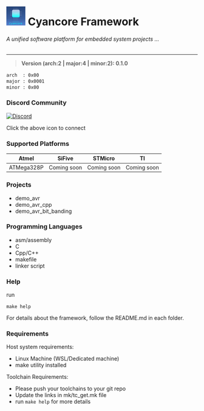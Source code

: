 # ![Cyancore](./icons/cyancore_50x50.png)  Cyancore Framework
###### *A unified software platform for embedded system projects ...*
---

> **Version (arch:2 | major:4 | minor:2): 0.1.0**
```
arch  : 0x00
major : 0x0001
minor : 0x00
```

### Discord Community
[![Discord](https://discord.com/assets/cb48d2a8d4991281d7a6a95d2f58195e.svg)](https://discord.gg/gxUQr77MT2)

Click the above icon to connect

### Supported Platforms

| Atmel      | SiFive      | STMicro     | TI          |
| ---------- | ----------- | ----------- | ----------- |
| ATMega328P | Coming soon | Coming soon | Coming soon |

### Projects
* demo_avr
* demo_avr_cpp
* demo_avr_bit_banding

### Programming Languages
* asm/assembly
* C
* Cpp/C++
* makefile
* linker script

### Help
run
```
make help
```

For details about the framework, follow the README.md in each folder.

### Requirements

Host system requirements:
* Linux Machine (WSL/Dedicated machine)
* make utility installed


Toolchain Requirements:
* Please push your toolchains to your git repo
* Update the links in mk/tc_get.mk file
* run ```make help``` for more details
